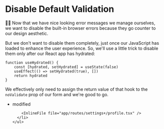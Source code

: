# Disable Default Validation

👨‍💼 Now that we have nice looking error messages we manage ourselves, we want to
disable the built-in browser errors because they go counter to our design
aesthetic.

But we don't want to disable them completely, just once our JavaScript has
loaded to enhance the user experience. So, we'll use a little trick to disable
them only after our React app has hydrated:

```tsx
function useHydrated() {
	const [hydrated, setHydrated] = useState(false)
	useEffect(() => setHydrated(true), [])
	return hydrated
}
```

We effectively only need to assign the return value of that hook to the
`noValidate` prop of our form and we're good to go.

<TouchedFiles>
  <div id="files">
    <ul>
      <li data-state="modified">
        <span>modified</span>

        <InlineFile file="app/routes/settings+/profile.tsx" />
      </li>
    </ul>

  </div>
</TouchedFiles>
